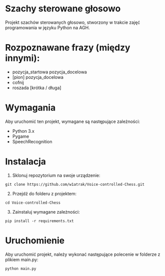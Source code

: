 # Szachy sterowane głosowo 

Projekt szachów sterowanych głosowo, stworzony w trakcie zajęć programowania w języku Python na AGH. 

# Rozpoznawane frazy (między innymi):
* pozycja_startowa pozycja_docelowa
* [pion] pozycja_docelowa
* cofnij
* roszada [krótka / długa]

# Wymagania
Aby uruchomić ten projekt, wymagane są następujące zależności:
* Python 3.x
* Pygame 
* SpeechRecognition

# Instalacja 
1. Sklonuj repozytorium na swoje urządzenie:


```git clone https://github.com/w1atrak/Voice-controlled-Chess.git```

2. Przejdź do folderu z projektem:

```cd Voice-controlled-Chess```

3. Zainstaluj wymagane zależności:

```pip install -r requirements.txt```

# Uruchomienie
Aby uruchomić projekt, należy wykonać następujące polecenie w folderze z plikiem main.py:

```python main.py```